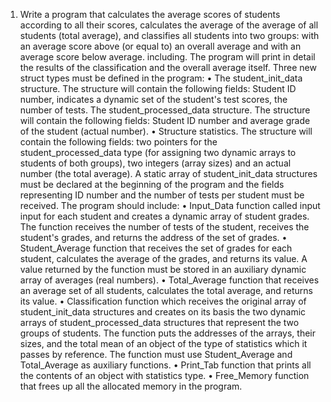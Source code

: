 1. Write a program that calculates the average scores of students according to all their scores, calculates the average of the average of all students (total average), and classifies all students into two groups: with an average score above (or equal to) an overall average and with an average score below average. including. The program will print in detail the results of the classification and the overall average itself.
Three new struct types must be defined in the program:
• The student_init_data structure. The structure will contain the following fields: Student ID number, indicates a dynamic set of the student's test scores, the number of tests.
The student_processed_data structure. The structure will contain the following fields: Student ID number and average grade of the student (actual number).
• Structure statistics. The structure will contain the following fields: two pointers for the student_processed_data type (for assigning two dynamic arrays to students of both groups), two integers (array sizes) and an actual number (the total average).
A static array of student_init_data structures must be declared at the beginning of the program and the fields representing ID number and the number of tests per student must be received.
 The program should include:
• Input_Data function called input input for each student and creates a dynamic array of student grades. The function receives the number of tests of the student, receives the student's grades, and returns the address of the set of grades.
• Student_Average function that receives the set of grades for each student, calculates the average of the grades, and returns its value. A value returned by the function must be stored in an auxiliary dynamic array of averages (real numbers).
• Total_Average function that receives an average set of all students, calculates the total average, and returns its value.
• Classification function which receives the original array of student_init_data structures and creates on its basis the two dynamic arrays of student_processed_data structures that represent the two groups of students. The function puts the addresses of the arrays, their sizes, and the total mean of an object of the type of statistics which it passes by reference. The function must use Student_Average and Total_Average as auxiliary functions.
• Print_Tab function that prints all the contents of an object with statistics type.
• Free_Memory function that frees up all the allocated memory in the program.
